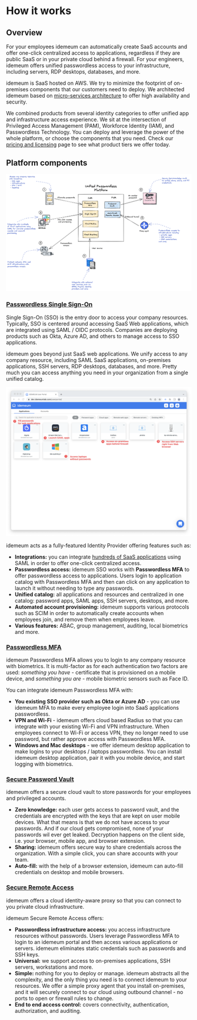 # How it works
## Overview

For your employees idemeum can automatically create SaaS accounts and offer one-click centralized access to applications, regardless if they are public SaaS or in your private cloud behind a firewall. For your engineers, idemeum offers unified passwordless access to your infrastructure, including servers, RDP desktops, databases, and more.

idemeum is SaaS hosted on AWS. We try to minimize the footprint of on-premises components that our customers need to deploy. We architected idemeum based on [micro-services architecture](https://blog.idemeum.com/microservice-scalability/) to offer high availability and security.

We combined products from several identity categories to offer unified app and infrastructure access experience. We sit at the intersection of Privileged Access Management (PAM), Workforce Identity (IAM), and Passwordless Technology. You can deploy and leverage the power of the whole platform, or choose the components that you need. Check our [pricing and licensing](https://idemeum.com/pricing) page to see what product tiers we offer today. 

## Platform components

![Architecture](./images/architecture.png)

### [Passwordless Single Sign-On](./passwordless-single-sign-on-overview.html)

Single Sign-On (SSO) is the entry door to access your company resources. Typically, SSO is centered around accessing SaaS Web applications, which are integrated using SAML / OIDC protocols. Companies are deploying products such as Okta, Azure AD, and others to manage access to SSO applications. 

idemeum goes beyond just SaaS web applications. We unify access to any company resource, including SAML SaaS applications, on-premises applications, SSH servers, RDP desktops, databases, and more. Pretty much you can access anything you need in your organization from a single unified catalog.

![Catalog](./images/catalog.png)

idemeum acts as a fully-featured Identity Provider offering features such as:

* **Integrations:** you can integrate [hundreds of SaaS applications](https://integrations.idemeum.com) using SAML in order to offer one-click centralized access. 
* **Passwordless access:** idemeum SSO works with **Passwordless MFA** to offer passwordless access to applications. Users login to application catalog with Passwordless MFA and then can click on any application to launch it without needing to type any passwords. 
* **Unified catalog:** all applications and resources and centralized in one catalog: password apps, SAML apps, SSH servers, desktops, and more.
* **Automated account provisioning:** idemeum supports various protocols such as SCIM in order to automatically create accounts when employees join, and remove them when employees leave. 
* **Various features:** ABAC, group management, auditing, local biometrics and more. 

### [Passwordless MFA](./mfa-overview.html)

idemeum Passwordless MFA allows you to login to any company resource with biometrics. It is multi-factor as for each authentication two factors are used: *something you have* - certificate that is provisioned on a mobile device, and *something you are* - mobile biometric sensors such as Face ID.

You can integrate idemeum Passwordless MFA with:

* **You existing SSO provider such as Okta or Azure AD** - you can use idemeum MFA to make every employee login into SaaS applications passwordless. 
* **VPN and Wi-Fi** - idemeum offers cloud based Radius so that you can integrate with your existing Wi-Fi and VPN infrastructure. When employees connect to Wi-Fi or access VPN, they no longer need to use password, but rather approve access with Passwordless MFA. 
* **Windows and Mac desktops** - we offer idemeum desktop application to make logins to your desktops / laptops passwordless. You can install idemeum desktop application, pair it with you mobile device, and start logging with biometrics. 

### [Secure Password Vault](./password-vault-overview.html)
idemeum offers a secure cloud vault to store passwords for your employees and privileged accounts. 

* **Zero knowledge:** each user gets access to password vault, and the credentials are encrypted with the keys that are kept on user mobile devices. What that means is that we do not have access to your passwords. And if our cloud gets compromised, none of your passwords wil ever get leaked. Decryption happens on the client side, i.e. your browser, mobile app, and browser extension. 
* **Sharing:** idemeum offers secure way to share credentials across the organization. With a simple click, you can share accounts with your team.
* **Auto-fill:** with the help of a browser extension, idemeum can auto-fill credentials on desktop and mobile browsers.


### [Secure Remote Access](./zero-trust/zero-trust-overview.html)
idemeum offers a cloud identity-aware proxy so that you can connect to you private cloud infrastructure. 

idemeum Secure Remote Access offers:

* **Passwordless infrastructure access:** you access infrastructure resources without passwords. Users leverage Passwordless MFA to login to an idemeum portal and then access various applications or servers. idemeum eliminates static credentials such as passwords and SSH keys.
* **Universal:** we support access to on-premises applications, SSH servers, workstations and more. 
* **Simple:** nothing for you to deploy or manage. idemeum abstracts all the complexity, and the only thing you need is to connect idemeum to your resources. We offer a simple proxy agent that you install on-premises, and it will securely connect to our cloud using outbound channel - no ports to open or firewall rules to change. 
* **End to end access control:** covers connectivity, authentication, authorization, and auditing.